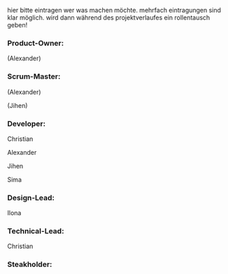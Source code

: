 hier bitte eintragen wer was machen möchte.
mehrfach eintragungen sind klar möglich. wird dann während des projektverlaufes ein rollentausch geben!

### Product-Owner:

(Alexander)

### Scrum-Master:

(Alexander)

(Jihen)

### Developer:

Christian

Alexander

Jihen

Sima

### Design-Lead:

Ilona

### Technical-Lead:

Christian

### Steakholder:
